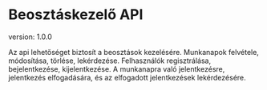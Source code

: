 # Beosztáskezelő API

version: 1.0.0

Az api lehetőséget biztosít a beosztások kezelésére. Munkanapok felvétele, módosítása, törlése, lekérdezése. Felhasználók regisztrálása, bejelentkezése, kijelentkezése. A munkanapra való jelentkezésre, jelentkezés elfogadására, és az elfogadott jelentkezések lekérdezésére.
